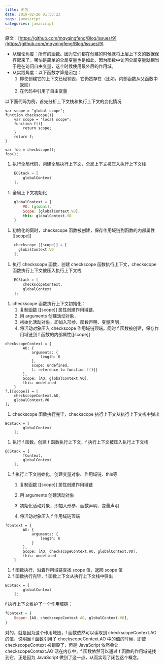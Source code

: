 ```yaml
---
title: 闭包
date: 2019-02-26 01:55:23
tags: javascript
categories: javascript
---
```

原文：[https://github.com/mqyqingfeng/Blog/issues/9](https://github.com/mqyqingfeng/Blog/issues/9)

- 从理论角度：所有的函数。因为它们都在创建的时候就将上层上下文的数据保存起来了。哪怕是简单的全局变量也是如此，因为函数中访问全局变量就相当于是在访问自由变量，这个时候使用最外层的作用域。
- 从实践角度：以下函数才算是闭包：
  1. 即使创建它的上下文已经销毁，它仍然存在（比如，内部函数从父函数中返回）
  2. 在代码中引用了自由变量

以下面代码为例，首先分析上下文栈和执行上下文的变化情况

```
var scope = "global scope";
function checkscope(){
    var scope = "local scope";
    function f(){
        return scope;
    }
    return f;
}

var foo = checkscope();
foo();
```

1. 执行全局代码，创建全局执行上下文，全局上下文被压入执行上下文栈

```js
    ECStack = [
        globalContext
    ];
```

1. 全局上下文初始化

```js
    globalContext = {
        VO: [global],
        Scope: [globalContext.VO],
        this: globalContext.VO
    }
```

1. 初始化的同时，checkscope 函数被创建，保存作用域链到函数的内部属性[[scope]]

```js
    checkscope.[[scope]] = [
      globalContext.VO
    ];
```

1. 执行 checkscope 函数，创建 checkscope 函数执行上下文，checkscope 函数执行上下文被压入执行上下文栈

```js
    ECStack = [
        checkscopeContext,
        globalContext
    ];
```

1. checkscope 函数执行上下文初始化：
   1. 复制函数 [[scope]] 属性创建作用域链，
   2. 用 arguments 创建活动对象，
   3. 初始化活动对象，即加入形参、函数声明、变量声明，
   4. 将活动对象压入 checkscope 作用域链顶端。同时 f 函数被创建，保存作用域链到 f 函数的内部属性[[scope]]

```
checkscopeContext = {
        AO: {
            arguments: {
                length: 0
            },
            scope: undefined,
            f: reference to function f(){}
        },
        Scope: [AO, globalContext.VO],
        this: undefined
    }
f.[[scope]] = [
	checkscopeContext.AO,
	globalContext.VO
];    
```

1. checkscope 函数执行完毕，checkscope 执行上下文从执行上下文栈中弹出

```
ECStack = [
        globalContext
    ];
```

1. 执行 f 函数，创建 f 函数执行上下文，f 执行上下文被压入执行上下文栈

```
ECStack = [
        fContext,
        globalContext
    ];
```

1. f 执行上下文初始化，创建变量对象、作用域链、this等

   1. 复制函数 [[scope]] 属性创建作用域链

   1. 用 arguments 创建活动对象

   1. 初始化活动对象，即加入形参、函数声明、变量声明

   1. 将活动对象压入 f 作用域链顶端

```
fContext = {
        AO: {
            arguments: {
                length: 0
            }
        },
        Scope: [AO, checkscopeContext.AO, globalContext.VO],
        this: undefined
    }
```

1. f 函数执行，沿着作用域链查找 scope 值，返回 scope 值
2. f 函数执行完毕，f 函数上下文从执行上下文栈中弹出

```
ECStack = [
        globalContext
    ];
```



f 执行上下文维护了一个作用域链：

```js
fContext = {
    Scope: [AO, checkscopeContext.AO, globalContext.VO],
}
```

对的，就是因为这个作用域链，f 函数依然可以读取到 checkscopeContext.AO 的值，说明当 f 函数引用了 checkscopeContext.AO 中的值的时候，即使 checkscopeContext 被销毁了，但是 JavaScript 依然会让 checkscopeContext.AO 活在内存中，f 函数依然可以通过 f 函数的作用域链找到它，正是因为 JavaScript 做到了这一点，从而实现了闭包这个概念。
